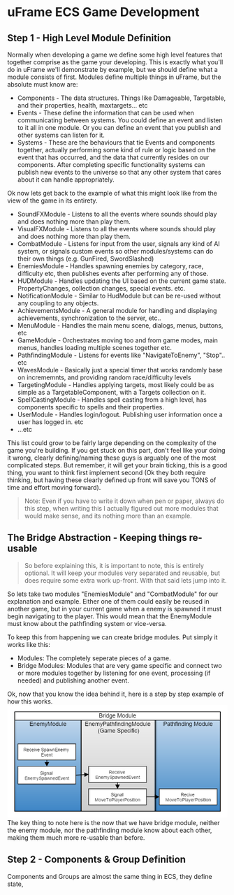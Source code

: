 # uFrame ECS Game Development

## Step 1 - High Level Module Definition
Normally when developing a game we define some high level features that together comprise as the game your developing.  This is exactly what you'll do in uFrame we'll demonstrate by example, but we should define what a module consists of first. Modules define multiple things in uFrame, but the absolute must know are:

- Components - The data structures. Things like Damageable, Targetable, and their properties, health, maxtargets... etc
- Events - These define the information that can be used when communicating between systems.  You could define an event and listen to it all in one module.  Or you can define an event that you publish and other systems can listen for it.
- Systems - These are the behaviours that tie Events and components together, actually performing some kind of rule or logic based on the event that has occurred, and the data that currently resides on our components. After completing specific functionality systems can publish new events to the universe so that any other system that cares about it can handle appropriately.

Ok now lets get back to the example of what this might look like from the view of the game in its entirety.

- SoundFXModule - Listens to all the events where sounds should play and does nothing more than play them.
- VisualFXModule - Listens to all the events where sounds should play and does nothing more than play them.
- CombatModule - Listens for input from the user, signals any kind of AI system, or signals custom events so other modules/systems can do their own things (e.g. GunFired, SwordSlashed)
- EnemiesModule - Handles spawning enemies by category, race, difficulty etc, then publishes events after performing any of those.
- HUDModule - Handles updating the UI based on the current game state. PropertyChanges, collection changes, special events. etc.
- NotificationModule - Similar to HudModule but can be re-used without any coupling to any objects.
- AchievementsModule - A general module for handling and displaying achievements, synchronization to the server, etc..
- MenuModule - Handles the main menu scene, dialogs, menus, buttons, etc
- GameModule - Orchestrates moving too and from game modes, main menus, handles loading multiple scenes together etc.
- PathfindingModule - Listens for events like "NavigateToEnemy", "Stop".. etc
- WavesModule - Basically just a special timer that works randomly base on incrememnts, and providing random race/difficulty levels
- TargetingModule - Handles applying targets, most likely could be as simple as a TargetableComponent, with a Targets collection on it.
- SpellCastingModule - Handles spell casting from a high level, has components specific to spells and their properties.
- UserModule - Handles login/logout.  Publishing user information once a user has logged in.  etc
- ...etc

This list could grow to be fairly large depending on the complexity of the game you're building.  If you get stuck on this part, don't feel like your doing it wrong, clearly defining/naming these guys is arguably one of the most complicated steps.  But remember, it will get your brain ticking, this is a good thing, you want to think first implement second (Ok they both require thinking, but having these clearly defined up front will save you TONS of time and effort moving forward).  
> Note: Even if you have to write it down when pen or paper, always do this step, when writing this I actually figured out more modules that would make sense, and its nothing more than an example.

## The Bridge Abstraction - Keeping things re-usable
> So before explaining this, it is important to note, this is entirely optional.  It will keep your modules very separated and reusable, but does require some extra work up-front.  With that said lets jump into it.

So lets take two modules "EnemiesModule" and "CombatModule" for our explanation and example.  Either one of them could easily be reused in another game, but in your current game when a enemy is spawned it must begin navigating to the player.  This would mean that the EnemyModule must know about the pathfinding system or vice-versa.

 To keep this from happening we can create bridge modules.  Put simply it works like this:
- Modules: The completely seperate pieces of a game.
- Bridge Modules: Modules that are very game specific and connect two or more modules together by listening for one event, processing (if needed) and publishing another event.

Ok, now that you know the idea behind it, here is a step by step example of how this works.
![](../images/BridgeModules.png)
The key thing to note here is the now that we have bridge module, neither the enemy module, nor the pathfinding module know about each other, making them much more re-usable than before.

## Step 2 - Components & Group Definition
Components and Groups are almost the same thing in ECS, they define state,
